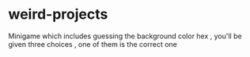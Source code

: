 # weird-projects







Minigame which includes guessing the background color hex , you'll be given three choices , one of them is the correct one
